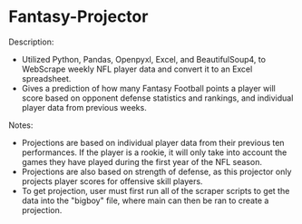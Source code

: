 # Fantasy-Projector

Description:
- Utilized Python, Pandas, Openpyxl, Excel, and BeautifulSoup4, to WebScrape weekly NFL player data and convert it to an Excel spreadsheet. 
- Gives a prediction of how many Fantasy Football points a player will score based on opponent defense statistics and rankings, and individual player data from previous weeks.


Notes:
- Projections are based on individual player data from their previous ten performances. If the player is a rookie, it will only take into account the games they have played during the first year of the NFL season.
- Projections are also based on strength of defense, as this projector only projects player scores for offensive skill players.
- To get projection, user must first run all of the scraper scripts to get the data into the "bigboy" file, where main can then be ran to create a projection.
